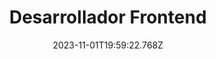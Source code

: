 ---
title: Desarrollador Frontend
company: Leal
range: Nov 2023 - Feb 2025
date: 2023-11-01T19:59:22.768Z
url: ''
activities:
  - activity: Desarrollo y migración de producto interno tipo crm llamado Leal360 (Angular, StencilJs, Module Federation, Web Components)
  - activity: Creación librería de componentes para su uso transversal en Leal (StencilJs, Web components)
  - activity: Refactorizacion de modulos CRM leal 360 legacy con arquitecturas limpias
--- 